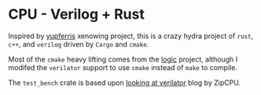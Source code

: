 # CPU - Verilog + Rust

Inspired by [yupferris](https://www.youtube.com/watch?v=MSWyQJO0ho0)
xenowing project, this is a crazy hydra project of `rust`, `c++`, and
`verilog` driven by `Cargo` and `cmake`.

Most of the `cmake` heavy lifting comes from the
[logic](https://github.com/tymonx/logic) project, although I modifed
the `verilator` support to use `cmake` instead of `make` to compile.

The `test_bench` crate is based upon [looking at
verilator](http://zipcpu.com/blog/2017/06/21/looking-at-verilator.html)
blog by ZipCPU.
